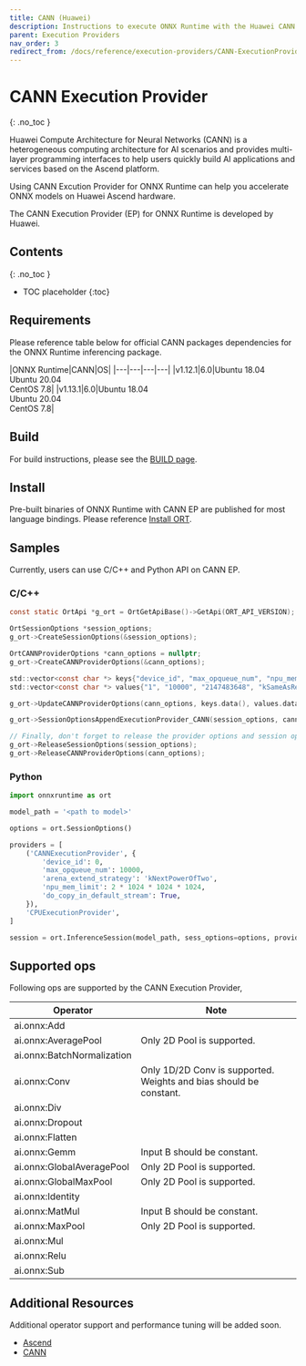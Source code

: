 ```yaml
---
title: CANN (Huawei)
description: Instructions to execute ONNX Runtime with the Huawei CANN execution provider
parent: Execution Providers
nav_order: 3
redirect_from: /docs/reference/execution-providers/CANN-ExecutionProvider
---
```


# CANN Execution Provider
{: .no_toc }

Huawei Compute Architecture for Neural Networks (CANN) is a heterogeneous computing architecture for AI scenarios and provides multi-layer programming interfaces to help users quickly build AI applications and services based on the Ascend platform.

Using CANN Excution Provider for ONNX Runtime can help you accelerate ONNX models on Huawei Ascend hardware.

The CANN Execution Provider (EP) for ONNX Runtime is developed by Huawei.

## Contents
{: .no_toc }

* TOC placeholder
{:toc}

## Requirements

Please reference table below for official CANN packages dependencies for the ONNX Runtime inferencing package.

|ONNX Runtime|CANN|OS|
|---|---|---|---|
|v1.12.1|6.0|Ubuntu 18.04<br/>Ubuntu 20.04<br/>CentOS 7.8|
|v1.13.1|6.0|Ubuntu 18.04<br/>Ubuntu 20.04<br/>CentOS 7.8|

## Build

For build instructions, please see the [BUILD page](../build/eps.md#cann).

## Install

Pre-built binaries of ONNX Runtime with CANN EP are published for most language bindings. Please reference [Install ORT](../install).

## Samples

Currently, users can use C/C++ and Python API on CANN EP.

### C/C++

```c
const static OrtApi *g_ort = OrtGetApiBase()->GetApi(ORT_API_VERSION);

OrtSessionOptions *session_options;
g_ort->CreateSessionOptions(&session_options);

OrtCANNProviderOptions *cann_options = nullptr;
g_ort->CreateCANNProviderOptions(&cann_options);

std::vector<const char *> keys{"device_id", "max_opqueue_num", "npu_mem_limit", "arena_extend_strategy", "do_copy_in_default_stream"};
std::vector<const char *> values{"1", "10000", "2147483648", "kSameAsRequested", "1"};

g_ort->UpdateCANNProviderOptions(cann_options, keys.data(), values.data(), keys.size());

g_ort->SessionOptionsAppendExecutionProvider_CANN(session_options, cann_options);

// Finally, don't forget to release the provider options and session options
g_ort->ReleaseSessionOptions(session_options);
g_ort->ReleaseCANNProviderOptions(cann_options);
```

### Python

```python
import onnxruntime as ort

model_path = '<path to model>'

options = ort.SessionOptions()

providers = [
    ('CANNExecutionProvider', {
        'device_id': 0,
        'max_opqueue_num': 10000,
        'arena_extend_strategy': 'kNextPowerOfTwo',
        'npu_mem_limit': 2 * 1024 * 1024 * 1024,
        'do_copy_in_default_stream': True,
    }),
    'CPUExecutionProvider',
]

session = ort.InferenceSession(model_path, sess_options=options, providers=providers)
```

## Supported ops

Following ops are supported by the CANN Execution Provider,

|Operator|Note|
|--------|------|
|ai.onnx:Add||
|ai.onnx:AveragePool|Only 2D Pool is supported.|
|ai.onnx:BatchNormalization||
|ai.onnx:Conv|Only 1D/2D Conv is supported.<br/>Weights and bias should be constant.|
|ai.onnx:Div||
|ai.onnx:Dropout||
|ai.onnx:Flatten||
|ai.onnx:Gemm|Input B should be constant.|
|ai.onnx:GlobalAveragePool|Only 2D Pool is supported.|
|ai.onnx:GlobalMaxPool|Only 2D Pool is supported.|
|ai.onnx:Identity||
|ai.onnx:MatMul|Input B should be constant.|
|ai.onnx:MaxPool|Only 2D Pool is supported.|
|ai.onnx:Mul||
|ai.onnx:Relu||
|ai.onnx:Sub||

## Additional Resources

Additional operator support and performance tuning will be added soon.

* [Ascend](https://www.hiascend.com/en/)
* [CANN](https://www.hiascend.com/en/software/cann)
